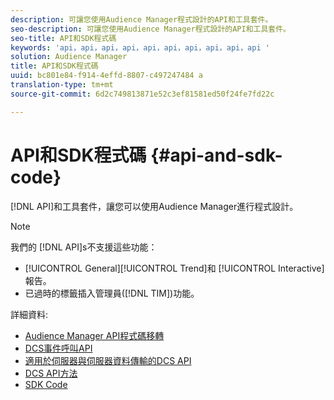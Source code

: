 ```yaml
---
description: 可讓您使用Audience Manager程式設計的API和工具套件。
seo-description: 可讓您使用Audience Manager程式設計的API和工具套件。
seo-title: API和SDK程式碼
keywords: 'api，api，api，api，api，api，api，api，api，api '
solution: Audience Manager
title: API和SDK程式碼
uuid: bc801e84-f914-4effd-8807-c497247484 a
translation-type: tm+mt
source-git-commit: 6d2c749813871e52c3ef81581ed50f24fe7fd22c

---
```



# API和SDK程式碼 {#api-and-sdk-code}

[!DNL API]和工具套件，讓您可以使用Audience Manager進行程式設計。

>[!NOTE]
>
>我們的 [!DNL API]s不支援這些功能：
>
>* [!UICONTROL General][!UICONTROL Trend]和 [!UICONTROL Interactive] 報告。
>* 已過時的標籤插入管理員([!DNL TIM])功能。


詳細資料:

* [Audience Manager API程式碼移轉](api-swagger-migration.md)
* [DCS事件呼叫API](dcs-intro/dcs-event-calls/dcs-event-calls.md)
* [適用於伺服器與伺服器資料傳輸的DCS API](dcs-intro/dcs-s2s/dcs-s2s.md)
* [DCS API方法](dcs-intro/dcs-api-reference/dcs-api-methods.md)
* [SDK Code](/help/using/api/aam-sdk.md)
